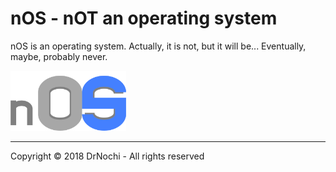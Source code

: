 # nOS - nOT an operating system

nOS is an operating system. Actually, it is not, but it will be... Eventually, maybe, probably never.

![logo][logo]

---

Copyright © 2018 DrNochi - All rights reserved

[logo]: logos/nos.png
